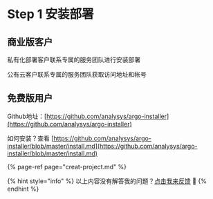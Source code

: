 # Step 1 安装部署

## 商业版客户

私有化部署客户联系专属的服务团队进行安装部署

公有云客户联系专属的服务团队获取访问地址和帐号

## 免费版用户

Github地址：[https://github.com/analysys/argo-installer](https://github.com/analysys/argo-installer)

如何安装？查看 [https://github.com/analysys/argo-installer/blob/master/install.md](https://github.com/analysys/argo-installer/blob/master/install.md)

{% page-ref page="creat-project.md" %}

{% hint style="info" %}
以上内容没有解答我的问题？[点击我来反馈](https://support.qq.com/products/118522/) 🚀
{% endhint %}

